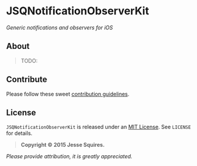 # JSQNotificationObserverKit

*Generic notifications and observers for iOS*

## About

> TODO:

## Contribute

Please follow these sweet [contribution guidelines](https://github.com/jessesquires/HowToContribute).

## License

`JSQNotificationObserverKit` is released under an [MIT License][mitLink]. See `LICENSE` for details.

>**Copyright &copy; 2015 Jesse Squires.**

*Please provide attribution, it is greatly appreciated.*

[mitLink]:http://opensource.org/licenses/MIT
